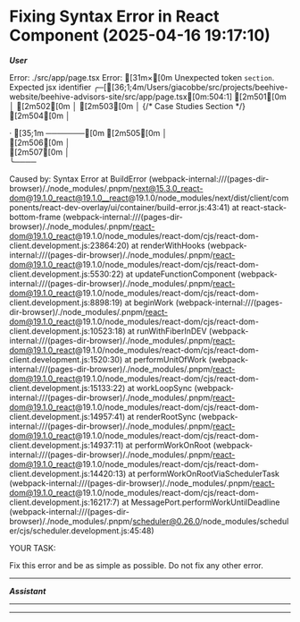 <!-- Generated by SpecStory -->

# Fixing Syntax Error in React Component (2025-04-16 19:17:10)

_**User**_

Error: ./src/app/page.tsx
Error:   [31m×[0m Unexpected token `section`. Expected jsx identifier
     ╭─[[36;1;4m/Users/giacobbe/src/projects/beehive-website/beehive-advisors-site/src/app/page.tsx[0m:504:1]
 [2m501[0m │         </section>
 [2m502[0m │ 
 [2m503[0m │         {/* Case Studies Section */}
 [2m504[0m │         <section id="case-studies" className="w-full py-12 md:py-24">
     · [35;1m         ───────[0m
 [2m505[0m │           <div className="container px-4 md:px-6">
 [2m506[0m │             <div className="flex flex-col items-center justify-center space-y-4 text-center">
 [2m507[0m │               <div className="space-y-2">
     ╰────

Caused by:
    Syntax Error
    at BuildError (webpack-internal:///(pages-dir-browser)/./node_modules/.pnpm/next@15.3.0_react-dom@19.1.0_react@19.1.0__react@19.1.0/node_modules/next/dist/client/components/react-dev-overlay/ui/container/build-error.js:43:41)
    at react-stack-bottom-frame (webpack-internal:///(pages-dir-browser)/./node_modules/.pnpm/react-dom@19.1.0_react@19.1.0/node_modules/react-dom/cjs/react-dom-client.development.js:23864:20)
    at renderWithHooks (webpack-internal:///(pages-dir-browser)/./node_modules/.pnpm/react-dom@19.1.0_react@19.1.0/node_modules/react-dom/cjs/react-dom-client.development.js:5530:22)
    at updateFunctionComponent (webpack-internal:///(pages-dir-browser)/./node_modules/.pnpm/react-dom@19.1.0_react@19.1.0/node_modules/react-dom/cjs/react-dom-client.development.js:8898:19)
    at beginWork (webpack-internal:///(pages-dir-browser)/./node_modules/.pnpm/react-dom@19.1.0_react@19.1.0/node_modules/react-dom/cjs/react-dom-client.development.js:10523:18)
    at runWithFiberInDEV (webpack-internal:///(pages-dir-browser)/./node_modules/.pnpm/react-dom@19.1.0_react@19.1.0/node_modules/react-dom/cjs/react-dom-client.development.js:1520:30)
    at performUnitOfWork (webpack-internal:///(pages-dir-browser)/./node_modules/.pnpm/react-dom@19.1.0_react@19.1.0/node_modules/react-dom/cjs/react-dom-client.development.js:15133:22)
    at workLoopSync (webpack-internal:///(pages-dir-browser)/./node_modules/.pnpm/react-dom@19.1.0_react@19.1.0/node_modules/react-dom/cjs/react-dom-client.development.js:14957:41)
    at renderRootSync (webpack-internal:///(pages-dir-browser)/./node_modules/.pnpm/react-dom@19.1.0_react@19.1.0/node_modules/react-dom/cjs/react-dom-client.development.js:14937:11)
    at performWorkOnRoot (webpack-internal:///(pages-dir-browser)/./node_modules/.pnpm/react-dom@19.1.0_react@19.1.0/node_modules/react-dom/cjs/react-dom-client.development.js:14420:13)
    at performWorkOnRootViaSchedulerTask (webpack-internal:///(pages-dir-browser)/./node_modules/.pnpm/react-dom@19.1.0_react@19.1.0/node_modules/react-dom/cjs/react-dom-client.development.js:16217:7)
    at MessagePort.performWorkUntilDeadline (webpack-internal:///(pages-dir-browser)/./node_modules/.pnpm/scheduler@0.26.0/node_modules/scheduler/cjs/scheduler.development.js:45:48)

YOUR TASK:

Fix this error and be as simple as possible. Do not fix any other error.

---

_**Assistant**_



---



---

